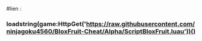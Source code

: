 #lien :
### loadstring(game:HttpGet('https://raw.githubusercontent.com/ninjagoku4560/BloxFruit-Cheat/Alpha/ScriptBloxFruit.luau'))()
